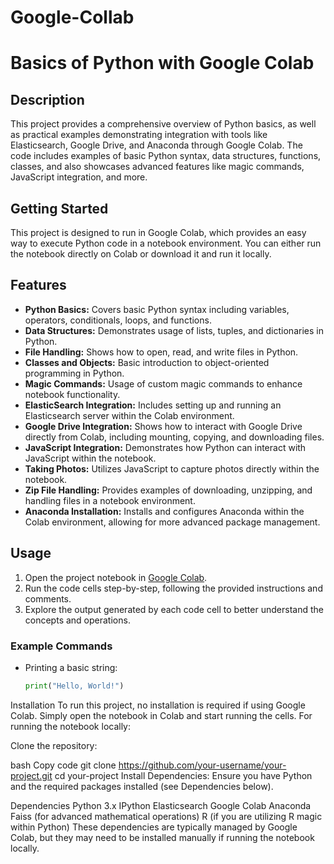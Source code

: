 # Google-Collab

# Basics of Python with Google Colab

## Description
This project provides a comprehensive overview of Python basics, as well as practical examples demonstrating integration with tools like Elasticsearch, Google Drive, and Anaconda through Google Colab. The code includes examples of basic Python syntax, data structures, functions, classes, and also showcases advanced features like magic commands, JavaScript integration, and more.


## Getting Started
This project is designed to run in Google Colab, which provides an easy way to execute Python code in a notebook environment. You can either run the notebook directly on Colab or download it and run it locally.

## Features
- **Python Basics:** Covers basic Python syntax including variables, operators, conditionals, loops, and functions.
- **Data Structures:** Demonstrates usage of lists, tuples, and dictionaries in Python.
- **File Handling:** Shows how to open, read, and write files in Python.
- **Classes and Objects:** Basic introduction to object-oriented programming in Python.
- **Magic Commands:** Usage of custom magic commands to enhance notebook functionality.
- **ElasticSearch Integration:** Includes setting up and running an Elasticsearch server within the Colab environment.
- **Google Drive Integration:** Shows how to interact with Google Drive directly from Colab, including mounting, copying, and downloading files.
- **JavaScript Integration:** Demonstrates how Python can interact with JavaScript within the notebook.
- **Taking Photos:** Utilizes JavaScript to capture photos directly within the notebook.
- **Zip File Handling:** Provides examples of downloading, unzipping, and handling files in a notebook environment.
- **Anaconda Installation:** Installs and configures Anaconda within the Colab environment, allowing for more advanced package management.

## Usage
1. Open the project notebook in [Google Colab](https://colab.research.google.com/).
2. Run the code cells step-by-step, following the provided instructions and comments.
3. Explore the output generated by each code cell to better understand the concepts and operations.

### Example Commands
- Printing a basic string:
  ```python
  print("Hello, World!")


Installation
To run this project, no installation is required if using Google Colab. Simply open the notebook in Colab and start running the cells. For running the notebook locally:

Clone the repository:

bash
Copy code
git clone https://github.com/your-username/your-project.git
cd your-project
Install Dependencies: Ensure you have Python and the required packages installed (see Dependencies below).

Dependencies
Python 3.x
IPython
Elasticsearch
Google Colab
Anaconda
Faiss (for advanced mathematical operations)
R (if you are utilizing R magic within Python)
These dependencies are typically managed by Google Colab, but they may need to be installed manually if running the notebook locally.
